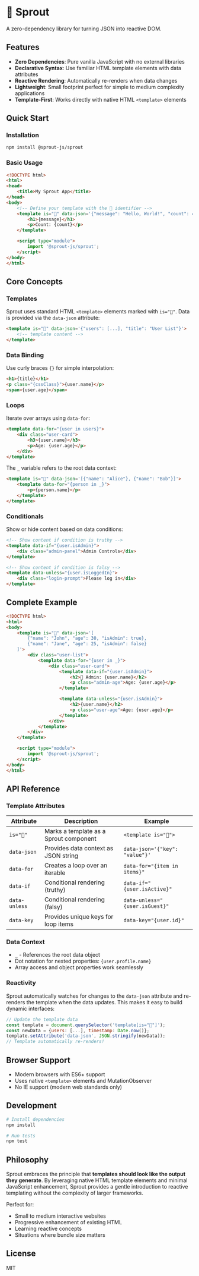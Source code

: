 # 🌱 Sprout

A zero-dependency library for turning JSON into reactive DOM.

## Features

- **Zero Dependencies**: Pure vanilla JavaScript with no external libraries
- **Declarative Syntax**: Use familiar HTML template elements with data attributes
- **Reactive Rendering**: Automatically re-renders when data changes
- **Lightweight**: Small footprint perfect for simple to medium complexity applications
- **Template-First**: Works directly with native HTML `<template>` elements

## Quick Start

### Installation

```bash
npm install @sprout-js/sprout
```

### Basic Usage

```html
<!DOCTYPE html>
<html>
<head>
    <title>My Sprout App</title>
</head>
<body>
    <!-- Define your template with the 🌱 identifier -->
    <template is="🌱" data-json='{"message": "Hello, World!", "count": 42}'>
        <h1>{message}</h1>
        <p>Count: {count}</p>
    </template>

    <script type="module">
        import '@sprout-js/sprout';
    </script>
</body>
</html>
```

## Core Concepts

### Templates

Sprout uses standard HTML `<template>` elements marked with `is="🌱"`. Data is provided via the `data-json` attribute:

```html
<template is="🌱" data-json='{"users": [...], "title": "User List"}'>
    <!-- template content -->
</template>
```

### Data Binding

Use curly braces `{}` for simple interpolation:

```html
<h1>{title}</h1>
<p class="{cssClass}">{user.name}</p>
<span>{user.age}</span>
```

### Loops

Iterate over arrays using `data-for`:

```html
<template data-for="{user in users}">
    <div class="user-card">
        <h3>{user.name}</h3>
        <p>Age: {user.age}</p>
    </div>
</template>
```

The `_` variable refers to the root data context:

```html
<template is="🌱" data-json='[{"name": "Alice"}, {"name": "Bob"}]'>
    <template data-for="{person in _}">
        <p>{person.name}</p>
    </template>
</template>
```

### Conditionals

Show or hide content based on data conditions:

```html
<!-- Show content if condition is truthy -->
<template data-if="{user.isAdmin}">
    <div class="admin-panel">Admin Controls</div>
</template>

<!-- Show content if condition is falsy -->
<template data-unless="{user.isLoggedIn}">
    <div class="login-prompt">Please log in</div>
</template>
```

## Complete Example

```html
<!DOCTYPE html>
<html>
<body>
    <template is="🌱" data-json='[
        {"name": "John", "age": 30, "isAdmin": true},
        {"name": "Jane", "age": 25, "isAdmin": false}
    ]'>
        <div class="user-list">
            <template data-for="{user in _}">
                <div class="user-card">
                    <template data-if="{user.isAdmin}">
                        <h2>👑 Admin: {user.name}</h2>
                        <p class="admin-age">Age: {user.age}</p>
                    </template>

                    <template data-unless="{user.isAdmin}">
                        <h2>{user.name}</h2>
                        <p class="user-age">Age: {user.age}</p>
                    </template>
                </div>
            </template>
        </div>
    </template>

    <script type="module">
        import '@sprout-js/sprout';
    </script>
</body>
</html>
```

## API Reference

### Template Attributes

| Attribute | Description | Example |
|-----------|-------------|---------|
| `is="🌱"` | Marks a template as a Sprout component | `<template is="🌱">` |
| `data-json` | Provides data context as JSON string | `data-json='{"key": "value"}'` |
| `data-for` | Creates a loop over an iterable | `data-for="{item in items}"` |
| `data-if` | Conditional rendering (truthy) | `data-if="{user.isActive}"` |
| `data-unless` | Conditional rendering (falsy) | `data-unless="{user.isGuest}"` |
| `data-key` | Provides unique keys for loop items | `data-key="{user.id}"` |

### Data Context

- `_` - References the root data object
- Dot notation for nested properties: `{user.profile.name}`
- Array access and object properties work seamlessly

### Reactivity

Sprout automatically watches for changes to the `data-json` attribute and re-renders the template when the data updates. This makes it easy to build dynamic interfaces:

```javascript
// Update the template data
const template = document.querySelector('template[is="🌱"]');
const newData = {users: [...], timestamp: Date.now()};
template.setAttribute('data-json', JSON.stringify(newData));
// Template automatically re-renders!
```

## Browser Support

- Modern browsers with ES6+ support
- Uses native `<template>` elements and MutationObserver
- No IE support (modern web standards only)

## Development

```bash
# Install dependencies
npm install

# Run tests
npm test
```

## Philosophy

Sprout embraces the principle that **templates should look like the output they generate**. By leveraging native HTML template elements and minimal JavaScript enhancement, Sprout provides a gentle introduction to reactive templating without the complexity of larger frameworks.

Perfect for:
- Small to medium interactive websites
- Progressive enhancement of existing HTML
- Learning reactive concepts
- Situations where bundle size matters

## License

MIT
